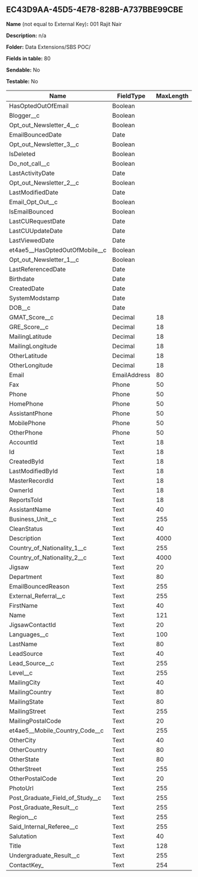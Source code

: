 ## EC43D9AA-45D5-4E78-828B-A737BBE99CBE

**Name** (not equal to External Key)**:** 001 Rajit Nair

**Description:** n/a

**Folder:** Data Extensions/SBS POC/

**Fields in table:** 80

**Sendable:** No

**Testable:** No

| Name | FieldType | MaxLength | IsPrimaryKey | IsNullable | DefaultValue |
| --- | --- | --- | --- | --- | --- |
| HasOptedOutOfEmail | Boolean |  | - | + |  |
| Blogger__c | Boolean |  | - | + |  |
| Opt_out_Newsletter_4__c | Boolean |  | - | + |  |
| EmailBouncedDate | Date |  | - | + |  |
| Opt_out_Newsletter_3__c | Boolean |  | - | + |  |
| IsDeleted | Boolean |  | - | + |  |
| Do_not_call__c | Boolean |  | - | + |  |
| LastActivityDate | Date |  | - | + |  |
| Opt_out_Newsletter_2__c | Boolean |  | - | + |  |
| LastModifiedDate | Date |  | - | + |  |
| Email_Opt_Out__c | Boolean |  | - | + |  |
| IsEmailBounced | Boolean |  | - | + |  |
| LastCURequestDate | Date |  | - | + |  |
| LastCUUpdateDate | Date |  | - | + |  |
| LastViewedDate | Date |  | - | + |  |
| et4ae5__HasOptedOutOfMobile__c | Boolean |  | - | + |  |
| Opt_out_Newsletter_1__c | Boolean |  | - | + |  |
| LastReferencedDate | Date |  | - | + |  |
| Birthdate | Date |  | - | + |  |
| CreatedDate | Date |  | - | + |  |
| SystemModstamp | Date |  | - | + |  |
| DOB__c | Date |  | - | + |  |
| GMAT_Score__c | Decimal | 18 | - | + |  |
| GRE_Score__c | Decimal | 18 | - | + |  |
| MailingLatitude | Decimal | 18 | - | + |  |
| MailingLongitude | Decimal | 18 | - | + |  |
| OtherLatitude | Decimal | 18 | - | + |  |
| OtherLongitude | Decimal | 18 | - | + |  |
| Email | EmailAddress | 80 | - | + |  |
| Fax | Phone | 50 | - | + |  |
| Phone | Phone | 50 | - | + |  |
| HomePhone | Phone | 50 | - | + |  |
| AssistantPhone | Phone | 50 | - | + |  |
| MobilePhone | Phone | 50 | - | + |  |
| OtherPhone | Phone | 50 | - | + |  |
| AccountId | Text | 18 | - | + |  |
| Id | Text | 18 | - | + |  |
| CreatedById | Text | 18 | - | + |  |
| LastModifiedById | Text | 18 | - | + |  |
| MasterRecordId | Text | 18 | - | + |  |
| OwnerId | Text | 18 | - | + |  |
| ReportsToId | Text | 18 | - | + |  |
| AssistantName | Text | 40 | - | + |  |
| Business_Unit__c | Text | 255 | - | + |  |
| CleanStatus | Text | 40 | - | + |  |
| Description | Text | 4000 | - | + |  |
| Country_of_Nationality_1__c | Text | 255 | - | + |  |
| Country_of_Nationality_2__c | Text | 4000 | - | + |  |
| Jigsaw | Text | 20 | - | + |  |
| Department | Text | 80 | - | + |  |
| EmailBouncedReason | Text | 255 | - | + |  |
| External_Referral__c | Text | 255 | - | + |  |
| FirstName | Text | 40 | - | + |  |
| Name | Text | 121 | - | + |  |
| JigsawContactId | Text | 20 | - | + |  |
| Languages__c | Text | 100 | - | + |  |
| LastName | Text | 80 | - | + |  |
| LeadSource | Text | 40 | - | + |  |
| Lead_Source__c | Text | 255 | - | + |  |
| Level__c | Text | 255 | - | + |  |
| MailingCity | Text | 40 | - | + |  |
| MailingCountry | Text | 80 | - | + |  |
| MailingState | Text | 80 | - | + |  |
| MailingStreet | Text | 255 | - | + |  |
| MailingPostalCode | Text | 20 | - | + |  |
| et4ae5__Mobile_Country_Code__c | Text | 255 | - | + |  |
| OtherCity | Text | 40 | - | + |  |
| OtherCountry | Text | 80 | - | + |  |
| OtherState | Text | 80 | - | + |  |
| OtherStreet | Text | 255 | - | + |  |
| OtherPostalCode | Text | 20 | - | + |  |
| PhotoUrl | Text | 255 | - | + |  |
| Post_Graduate_Field_of_Study__c | Text | 255 | - | + |  |
| Post_Graduate_Result__c | Text | 255 | - | + |  |
| Region__c | Text | 255 | - | + |  |
| Said_Internal_Referee__c | Text | 255 | - | + |  |
| Salutation | Text | 40 | - | + |  |
| Title | Text | 128 | - | + |  |
| Undergraduate_Result__c | Text | 255 | - | + |  |
| ContactKey_ | Text | 254 | - | + |  |
